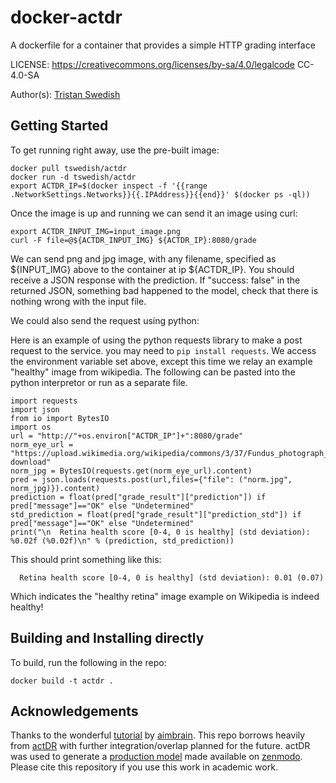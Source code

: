 # docker-actdr
A dockerfile for a container that provides a simple HTTP grading interface

LICENSE: https://creativecommons.org/licenses/by-sa/4.0/legalcode
CC-4.0-SA

Author(s): [Tristan Swedish](https://www.tswedish.com)

## Getting Started

To get running right away, use the pre-built image:
~~~~
docker pull tswedish/actdr
docker run -d tswedish/actdr
export ACTDR_IP=$(docker inspect -f '{{range .NetworkSettings.Networks}}{{.IPAddress}}{{end}}' $(docker ps -ql))
~~~~

Once the image is up and running we can send it an image using curl:

~~~~
export ACTDR_INPUT_IMG=input_image.png
curl -F file=@${ACTDR_INPUT_IMG} ${ACTDR_IP}:8080/grade
~~~~

We can send png and jpg image, with any filename, specified as ${INPUT_IMG} above to the container at ip ${ACTDR_IP}. You should receive a JSON response with the prediction. If "success: false" in the returned JSON, something bad happened to the model, check that there is nothing wrong with the input file.

We could also send the request using python:

Here is an example of using the python requests library to make a post request to the service. you may need to `pip install requests`. We access the environment variable set above, except this time we relay an example "healthy" image from wikipedia. The following can be pasted into the python interpretor or run as a separate file.

~~~~
import requests
import json
from io import BytesIO
import os
url = "http://"+os.environ["ACTDR_IP"]+":8080/grade"
norm_eye_url = "https://upload.wikimedia.org/wikipedia/commons/3/37/Fundus_photograph_of_normal_right_eye.jpg?download"
norm_jpg = BytesIO(requests.get(norm_eye_url).content)
pred = json.loads(requests.post(url,files={"file": ("norm.jpg", norm_jpg)}).content)
prediction = float(pred["grade_result"]["prediction"]) if pred["message"]=="OK" else "Undetermined"
std_prediction = float(pred["grade_result"]["prediction_std"]) if pred["message"]=="OK" else "Undetermined"
print("\n  Retina health score [0-4, 0 is healthy] (std deviation): %0.02f (%0.02f)\n" % (prediction, std_prediction))
~~~~

This should print something like this:

`  Retina health score [0-4, 0 is healthy] (std deviation): 0.01 (0.07)`

Which indicates the "healthy retina" image example on Wikipedia is indeed healthy!

## Building and Installing directly

To build, run the following in the repo:
~~~~
docker build -t actdr .
~~~~

## Acknowledgements

Thanks to the wonderful [tutorial](https://aimbrain.com/blog/serving-deep-learning-models-with-nginx-torch/) by [aimbrain](https://aimbrain.com). This repo borrows heavily from [actDR](https://github.com/OpenEye-Dev/actDR) with further integration/overlap planned for the future. actDR was used to generate a [production model](https://www.zenodo.org/record/495797) made available on [zenmodo](https://www.zenodo.org). Please cite this repository if you use this work in academic work.
